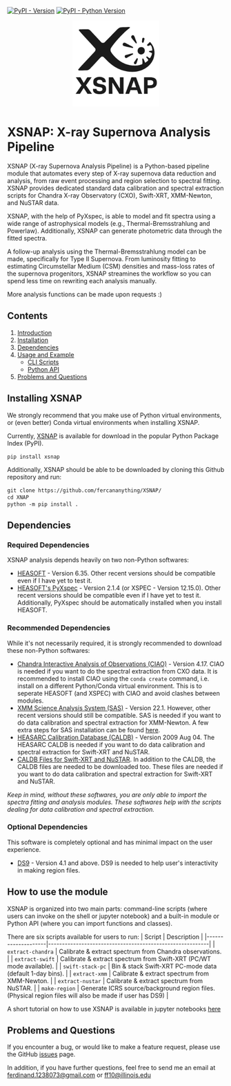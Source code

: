 [![PyPI - Version](https://img.shields.io/pypi/v/xsnap)](https://pypi.org/project/xsnap/) 
[![PyPI - Python Version](https://img.shields.io/pypi/pyversions/xsnap)](https://pypi.org/project/xsnap/)
<!-- [![Downloads](https://img.shields.io/pepy/dt/xsnap)](https://pepy.tech/project/xsnap) -->

<p align="center">
  <picture>
    <img src="https://raw.githubusercontent.com/fercananything/xsnap/main/docs/_static/logo/xsnap_logo_icon_crop.jpeg" alt="My Project logo" width="200px" />
  </picture>
</p>

# XSNAP: X-ray Supernova Analysis Pipeline

XSNAP (X-ray Supernova Analysis Pipeline) is a Python-based pipeline module that automates every step of X-ray supernova data reduction and analysis, from raw event processing and region selection to spectral fitting. XSNAP provides dedicated standard data calibration and spectral extraction scripts for Chandra X-ray Observatory (CXO), Swift-XRT, XMM-Newton, and NuSTAR data.

XSNAP, with the help of PyXspec, is able to model and fit spectra using a wide range of astrophysical models (e.g., Thermal-Bremsstrahlung and Powerlaw). Additionally, XSNAP can generate photometric data through the fitted spectra. 

A follow-up analysis using the Thermal-Bremsstrahlung model can be made, specifically for Type II Supernova. From luminosity fitting to estimating Circumstellar Medium (CSM) densities and mass-loss rates of the supernova progenitors, XSNAP streamines the workflow so you can spend less time on rewriting each analysis manually.

More analysis functions can be made upon requests :)

## Contents

1. [Introduction](#xsnap-x-ray-supernova-analysis-pipeline)  
2. [Installation](#installing-xsnap)  
3. [Dependencies](#required-dependencies)  
4. [Usage and Example](#how-to-use-the-module)  
   - [CLI Scripts](#command-line-scripts)  
   - [Python API](#built-in-module--python-api)  
5. [Problems and Questions](#problems-and-questions) 

## Installing XSNAP

We strongly recommend that you make use of Python virtual environments, or (even better) Conda virtual environments when installing XSNAP. 

Currently, [XSNAP](https://pypi.org/p/xsnap) is available for download in the popular Python Package Index (PyPI).
```shell script
pip install xsnap
```

Additionally, XSNAP should be able to be downloaded by cloning this Github repository and run:
```shell script
git clone https://github.com/fercananything/XSNAP/
cd XNAP
python -m pip install .
```

## Dependencies
### Required Dependencies

XSNAP analysis depends heavily on two non-Python softwares:
* [HEASOFT](https://heasarc.gsfc.nasa.gov/docs/software/lheasoft/download.html) - Version 6.35. Other recent versions should be compatible even if I have yet to test it.
* [HEASOFT's PyXspec](https://heasarc.gsfc.nasa.gov/docs/xanadu/xspec/python/html/buildinstall.html) - Version 2.1.4 (or XSPEC - Version 12.15.0). Other recent versions should be compatible even if I have yet to test it. Additionally, PyXspec should be automatically installed when you install HEASOFT.

### Recommended Dependencies

While it's not necessarily required, it is strongly recommended to download these non-Python softwares:

* [Chandra Interactive Analysis of Observations (CIAO)](https://cxc.harvard.edu/ciao/download/index.html) - Version 4.17. CIAO is needed if you want to do the spectral extraction from CXO data. It is recommended to install CIAO using the `conda create` command, i.e. install on a different Python/Conda virtual environment. This is to seperate HEASOFT (and XSPEC) with CIAO and avoid clashes between modules. 
* [XMM Science Analysis System (SAS)](https://www.cosmos.esa.int/web/xmm-newton/sas-download) - Version 22.1. However, other recent versions should still be compatible. SAS is needed if you want to do data calibration and spectral extraction for XMM-Newton. A few extra steps for SAS installation can be found [here](https://www.cosmos.esa.int/web/xmm-newton/sas-thread-startup#).
* [HEASARC Calibration Database (CALDB)](https://heasarc.gsfc.nasa.gov/docs/heasarc/caldb/install.html) - Version 2009 Aug 04. The HEASARC CALDB is needed if you want to do data calibration and spectral extraction for Swift-XRT and NuSTAR.
* [CALDB Files for Swift-XRT and NuSTAR](https://heasarc.gsfc.nasa.gov/docs/heasarc/caldb/caldb_supported_missions.html). In addition to the CALDB, the CALDB files are needed to be downloaded too. These files are needed if you want to do data calibration and spectral extraction for Swift-XRT and NuSTAR.

_Keep in mind, without these softwares, you are only able to import the spectra fitting and analysis modules. These softwares help with the scripts dealing for data calibration and spectral extraction._

### Optional Dependencies

This software is completely optional and has minimal impact on the user experience.
* [DS9](https://sites.google.com/cfa.harvard.edu/saoimageds9) - Version 4.1 and above. DS9 is needed to help user's interactivity in making region files.

## How to use the module

XSNAP is organized into two main parts: command-line scripts (where users can invoke on the shell or jupyter notebook) and a built-in module or Python API (where you can import functions and classes).

There are six scripts available for users to run:
| Script             | Description                                              |
|--------------------|----------------------------------------------------------|
| `extract-chandra`  | Calibrate & extract spectrum from Chandra observations. |
| `extract-swift`    | Calibrate & extract spectrum from Swift-XRT (PC/WT mode available).     |
| `swift-stack-pc`   | Bin & stack Swift-XRT PC-mode data (default 1-day bins). |
| `extract-xmm`      | Calibrate & extract spectrum from XMM-Newton.           |
| `extract-nustar`      | Calibrate & extract spectrum from NuSTAR.           |
| `make-region`      | Generate ICRS source/background region files. (Physical region files will also be made if user has DS9)       |

A short tutorial on how to use XSNAP is available in jupyter notebooks [here](https://github.com/fercananything/XSNAP/tree/main/notebook)

## Problems and Questions
If you encounter a bug, or would like to make a feature request, please use the GitHub
[issues](https://github.com/fercananything/XSNAP/issues) page.

In addition, if you have further questions, feel free to send me an email at ferdinand.1238073@gmail.com or ff10@illinois.edu